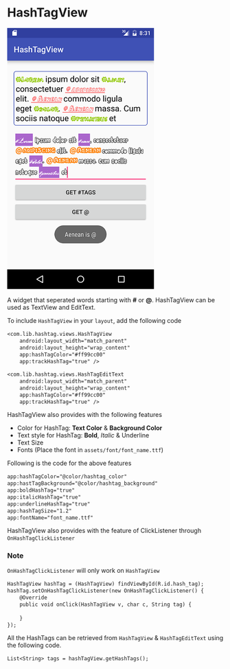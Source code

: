 # HashTagView
![HashTagView](/HashTagView.png)

A widget that seperated words starting with **#** or **@**. HashTagView can be used as TextView and EditText.

To include ``HashTagView`` in your ``layout``, add the following code
```
<com.lib.hashtag.views.HashTagView
    android:layout_width="match_parent"
    android:layout_height="wrap_content"
    app:hashTagColor="#ff99cc00"
    app:trackHashTag="true" />
```
```
<com.lib.hashtag.views.HashTagEditText
    android:layout_width="match_parent"
    android:layout_height="wrap_content"
    app:hashTagColor="#ff99cc00"
    app:trackHashTag="true" />
```
HashTagView also provides with the following features
- Color for HashTag: **Text Color** & **Background Color**
- Text style for HashTag: **Bold**, *Italic* & Underline
- Text Size
- Fonts (Place the font in ``assets/font/font_name.ttf``)

Following is the code for the above features
```
app:hashTagColor="@color/hashtag_color"
app:hastTagBackground="@color/hashtag_background"
app:boldHashTag="true"
app:italicHashTag="true"
app:underlineHashTag="true"
app:hashTagSize="1.2"
app:fontName="font_name.ttf"
```
HashTagView also provides with the feature of ClickListener through ``OnHashTagClickListener``
### Note
``OnHashTagClickListener`` will only work on ``HashTagView``
```
HashTagView hashTag = (HashTagView) findViewById(R.id.hash_tag);
hashTag.setOnHashTagClickListener(new OnHashTagClickListener() {
    @Override
    public void onClick(HashTagView v, char c, String tag) {
        
    }
});
```
All the HashTags can be retrieved from ``HashTagView`` & ``HashTagEditText`` using the following code.
```
List<String> tags = hashTagView.getHashTags();
```
